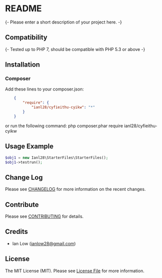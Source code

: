 README
======
{- Please enter a short description of your project here. -}
## Compatibility
{- Tested up to PHP 7, should be compatible with PHP 5.3 or above -}
## Installation
### Composer
Add these lines to your composer.json:
```json
    {
        "require": {
            "ianl28/cyfieithu-cyikw": "*"
        }
    }
```
or run the following command:
    php composer.phar require ianl28/cyfieithu-cyikw
## Usage Example
```php
$obj1 = new Ianl28\StarterFiles\StarterFiles();
$obj1->testrun();
```
## Change Log
Please see [CHANGELOG](CHANGELOG.md) for more information on the recent changes.
## Contribute
Please see [CONTRIBUTING](CONTRIBUTING.md) for details.
## Credits
- Ian Low (ianlow28@gmail.com)
## License
The MIT License (MIT). Please see [License File](LICENSE.md) for more information.
